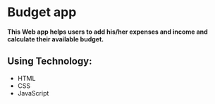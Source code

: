 # Budget app
      
      
**This Web app helps users to add his/her expenses and income and calculate their available budget.**


## Using Technology:

- HTML
- CSS
- JavaScript